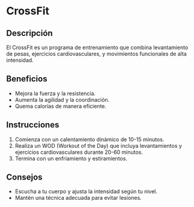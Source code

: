 # CrossFit

## Descripción
El CrossFit es un programa de entrenamiento que combina levantamiento de pesas, ejercicios cardiovasculares, y movimientos funcionales de alta intensidad.

## Beneficios
- Mejora la fuerza y la resistencia.
- Aumenta la agilidad y la coordinación.
- Quema calorías de manera eficiente.

## Instrucciones
1. Comienza con un calentamiento dinámico de 10-15 minutos.
2. Realiza un WOD (Workout of the Day) que incluya levantamientos y ejercicios cardiovasculares durante 20-60 minutos.
3. Termina con un enfriamiento y estiramientos.


## Consejos
- Escucha a tu cuerpo y ajusta la intensidad según tu nivel.
- Mantén una técnica adecuada para evitar lesiones.
